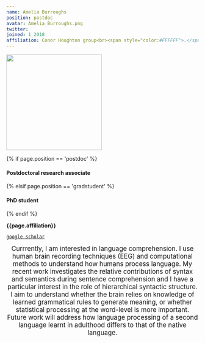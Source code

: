 ```yaml
---
name: Amelia Burroughs
position: postdoc
avatar: Amelia_Burroughs.png
twitter:
joined: 1_2018
affiliation: Conor Houghton group<br><span style="color:#FFFFFF">.</span>
---
```


<img width="250" src="{{site.baseurl}}/images/people/{{page.avatar}}" data-action="zoom">

 {% if page.position == 'postdoc' %}
<h4>Postdoctoral research associate</h4>
 {% elsif page.position == 'gradstudent' %}
<h4>PhD student</h4>
 {% endif %}

<b>{{page.affiliation}}</b>

<i class="fa fa-book"></i> <a href="https://scholar.google.co.uk/citations?view_op=list_works&hl=en&user=iurABmkAAAAJ">`google scholar`</a><br>

<header class="masthead text-justify" style="font-size:120%">
Currrently, I am interested in language comprehension. I use human brain recording techniques (EEG) and computational methods to understand how humans process language. My recent work investigates the relative contributions of syntax and semantics during sentence comprehension and I have a particular interest in the role of hierarchical syntactic structure. I aim to understand whether the brain relies on knowledge of learned grammatical rules to generate meaning, or whether statistical processing at the word-level is more important. Future work will address how language processing of a second language learnt in adulthood differs to that of the native language.
<br><br>